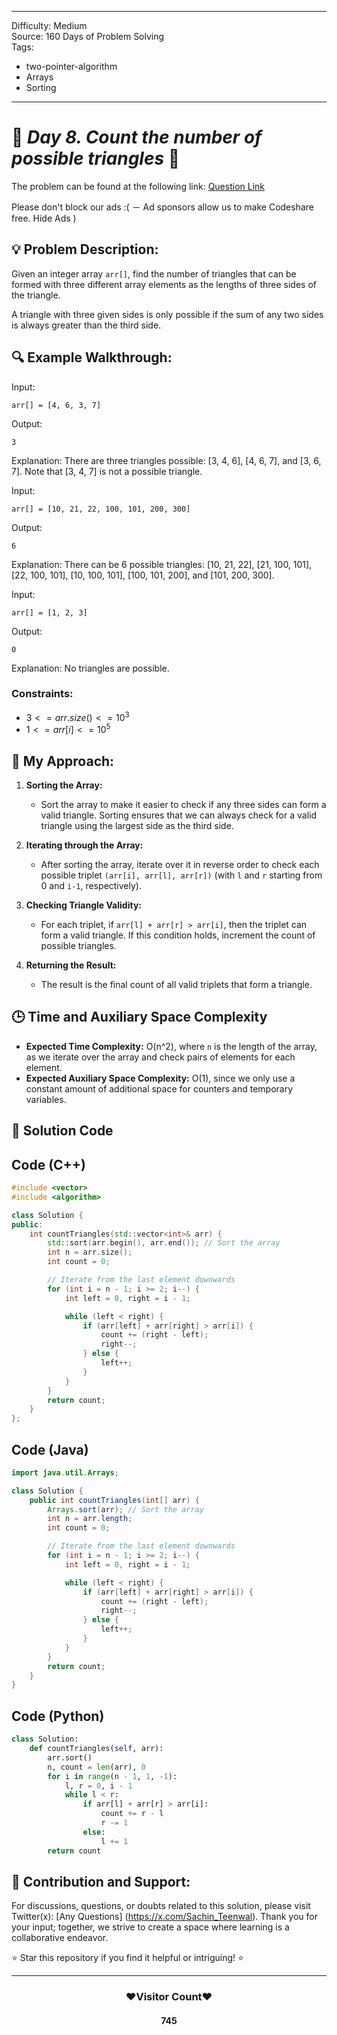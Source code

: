 
---
Difficulty: Medium  
Source: 160 Days of Problem Solving  
Tags:
  - two-pointer-algorithm
  - Arrays
  - Sorting
---

# 🚀 _Day 8. Count the number of possible triangles_ 🧠

The problem can be found at the following link: [Question Link](https://www.geeksforgeeks.org/batch/gfg-160-problems/track/two-pointer-technique-gfg-160/problem/count-possible-triangles-1587115620)



Please don't block our ads :( － Ad sponsors allow us to make Codeshare free.
Hide Ads
)

## 💡 **Problem Description:**

Given an integer array `arr[]`, find the number of triangles that can be formed with three different array elements as the lengths of three sides of the triangle.

A triangle with three given sides is only possible if the sum of any two sides is always greater than the third side.

## 🔍 **Example Walkthrough:**

Input:
```
arr[] = [4, 6, 3, 7]
```
Output:
```
3
```
Explanation: There are three triangles possible: [3, 4, 6], [4, 6, 7], and [3, 6, 7]. Note that [3, 4, 7] is not a possible triangle.

Input:
```
arr[] = [10, 21, 22, 100, 101, 200, 300]
```
Output:
```
6
```
Explanation: There can be 6 possible triangles: [10, 21, 22], [21, 100, 101], [22, 100, 101], [10, 100, 101], [100, 101, 200], and [101, 200, 300].

Input:
```
arr[] = [1, 2, 3]
```
Output:
```
0
```
Explanation: No triangles are possible.

### Constraints:
- $`3 <= arr.size() <= 10^3`$
- $`1 <= arr[i] <= 10^5`$



## 🎯 **My Approach:**

1. **Sorting the Array:**
   - Sort the array to make it easier to check if any three sides can form a valid triangle. Sorting ensures that we can always check for a valid triangle using the largest side as the third side.

2. **Iterating through the Array:**
   - After sorting the array, iterate over it in reverse order to check each possible triplet `(arr[i], arr[l], arr[r])` (with `l` and `r` starting from 0 and `i-1`, respectively).
   
3. **Checking Triangle Validity:**
   - For each triplet, if `arr[l] + arr[r] > arr[i]`, then the triplet can form a valid triangle. If this condition holds, increment the count of possible triangles.

4. **Returning the Result:**
   - The result is the final count of all valid triplets that form a triangle.


## 🕒 **Time and Auxiliary Space Complexity** 

- **Expected Time Complexity:** O(n^2), where `n` is the length of the array, as we iterate over the array and check pairs of elements for each element.
- **Expected Auxiliary Space Complexity:** O(1), since we only use a constant amount of additional space for counters and temporary variables.

## 📝 **Solution Code**

## Code (C++)

```cpp
#include <vector>
#include <algorithm>

class Solution {
public:
    int countTriangles(std::vector<int>& arr) {
        std::sort(arr.begin(), arr.end()); // Sort the array
        int n = arr.size();
        int count = 0;

        // Iterate from the last element downwards
        for (int i = n - 1; i >= 2; i--) {
            int left = 0, right = i - 1;

            while (left < right) {
                if (arr[left] + arr[right] > arr[i]) {
                    count += (right - left);
                    right--;
                } else {
                    left++;
                }
            }
        }
        return count;
    }
};
```

## Code (Java)

```java
import java.util.Arrays;

class Solution {
    public int countTriangles(int[] arr) {
        Arrays.sort(arr); // Sort the array
        int n = arr.length;
        int count = 0;

        // Iterate from the last element downwards
        for (int i = n - 1; i >= 2; i--) {
            int left = 0, right = i - 1;

            while (left < right) {
                if (arr[left] + arr[right] > arr[i]) {
                    count += (right - left);
                    right--;
                } else {
                    left++;
                }
            }
        }
        return count;
    }
}
```

## Code (Python)

```python
class Solution:
    def countTriangles(self, arr):
        arr.sort()
        n, count = len(arr), 0
        for i in range(n - 1, 1, -1):
            l, r = 0, i - 1
            while l < r:
                if arr[l] + arr[r] > arr[i]:
                    count += r - l
                    r -= 1
                else:
                    l += 1
        return count
```



## 🎯 **Contribution and Support:**

For discussions, questions, or doubts related to this solution, please visit Twitter(x): [Any Questions] (https://x.com/Sachin_Teenwal). Thank you for your input; together, we strive to create a space where learning is a collaborative endeavor.

⭐ Star this repository if you find it helpful or intriguing! ⭐


---

<div align=center>
  <h3><b>❤️Visitor Count❤️</b></h3>
   <textalign="center">
   <h4>745</h4>
